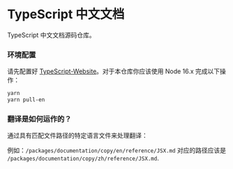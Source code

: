 # TypeScript 中文文档

TypeScript 中文文档源码仓库。

### 环境配置

请先配置好 [TypeScript-Website](https://github.com/ts-zh-docs/TypeScript-Website)。对于本仓库你应该使用 Node 16.x 完成以下操作：

```sh
yarn
yarn pull-en
```

### 翻译是如何运作的？ 

通过具有匹配文件路径的特定语言文件来处理翻译：

例如：`/packages/documentation/copy/en/reference/JSX.md` 对应的路径应该是 `/packages/documentation/copy/zh/reference/JSX.md`.
